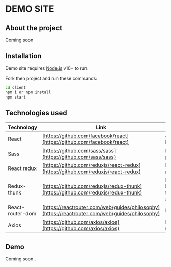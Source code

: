 # DEMO SITE

## About the project

Coming soon

## Installation

Demo site requires [Node.js](https://nodejs.org/) v10+ to run.

Fork then project and run these commands:

```sh
cd client
npm i or npm install
npm start
```

## Technologies used

| Technology       | Link                                                                                           | Why used                             |
| ---------------- | ---------------------------------------------------------------------------------------------- | ------------------------------------ |
| React            | [https://github.com/facebook/react](https://github.com/facebook/react)                         | Javascript library for UI            |
| Sass             | [https://github.com/sass/sass](https://github.com/sass/sass)                                   | For stylying pages                   |
| React redux      | [https://github.com/reduxjs/react-redux](https://github.com/reduxjs/react-redux)               | For state management                 |
| Redux-thunk      | [https://github.com/reduxjs/redux-thunk](https://github.com/reduxjs/redux-thunk)               | For async logic with the redux store |
| React-router-dom | [https://reactrouter.com/web/guides/philosophy](https://reactrouter.com/web/guides/philosophy) | For routing                          |
| Axios            | [https://github.com/axios/axios](https://github.com/axios/axios)                               | For HTTP requests                    |

## Demo

Coming soon..
